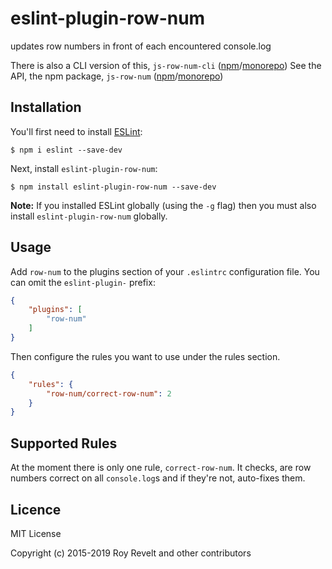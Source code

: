 # eslint-plugin-row-num

updates row numbers in front of each encountered console.log

There is also a CLI version of this, `js-row-num-cli` ([npm](https://www.npmjs.com/package/js-row-num-cli)/[monorepo](https://gitlab.com/codsen/codsen/tree/master/packages/js-row-num-cli/))
See the API, the npm package, `js-row-num` ([npm](https://www.npmjs.com/package/js-row-num)/[monorepo](https://gitlab.com/codsen/codsen/tree/master/packages/js-row-num/))

## Installation

You'll first need to install [ESLint](http://eslint.org):

```
$ npm i eslint --save-dev
```

Next, install `eslint-plugin-row-num`:

```
$ npm install eslint-plugin-row-num --save-dev
```

**Note:** If you installed ESLint globally (using the `-g` flag) then you must also install `eslint-plugin-row-num` globally.

## Usage

Add `row-num` to the plugins section of your `.eslintrc` configuration file. You can omit the `eslint-plugin-` prefix:

```json
{
    "plugins": [
        "row-num"
    ]
}
```

Then configure the rules you want to use under the rules section.

```json
{
    "rules": {
        "row-num/correct-row-num": 2
    }
}
```

## Supported Rules

At the moment there is only one rule, `correct-row-num`. It checks, are row numbers correct on all `console.log`s and if they're not, auto-fixes them.

## Licence

MIT License

Copyright (c) 2015-2019 Roy Revelt and other contributors
